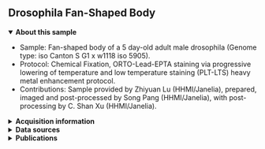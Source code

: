 ## Drosophila Fan-Shaped Body

<details open>
<summary><b>About this sample</b></summary>
<ul>
<li>Sample: Fan-shaped body of a 5 day-old adult male drosophila (Genome type: iso Canton S G1 x w1118 iso 5905).</li>
<li>Protocol: Chemical Fixation, ORTO-Lead-EPTA staining via progressive lowering of temperature and low temperature staining (PLT-LTS) heavy metal enhancement protocol.</li>
<li>Contributions: Sample provided by Zhiyuan Lu (HHMI/Janelia), prepared, imaged and post-processed by Song Pang (HHMI/Janelia), with post-processing by C. Shan Xu (HHMI/Janelia).</li>
</ul>
</details>


<details>
<summary><b>Acquisition information</b></summary>
<ul>
<li>EHT (kV): 0.7</li>
<li>Bias (V): 0</li>
<li>Imaging current (nA): 0.24</li>
<li>Scanning speed (MHz): 1.5</li>
<li>Imaging duration (days): 15</li> 
<li>Data size (GB): 1770</li>
<li>Final voxel size (nm): 4 x 4 x 4 (X,Y,Z)</li>
<li>Data dimensions (µm): 45 x 56 x 45 (X,Y,Z)</li>
<li>Imaging start date: 9/14/2019</li>
</ul>
</details>
<details>
<summary><b>Data sources</b></summary>
<ul>
<li><code>fibsem/aligned</code>: SIFT-aligned raw FIB-SEM data </li>  
</ul>
</details>
<details>
<summary><b>Publications</b></summary>

<ul>
<li> n/a </li>
</ul>
</details>
